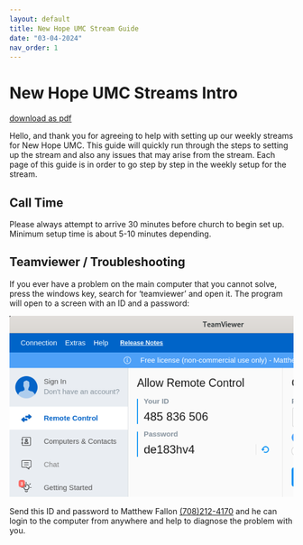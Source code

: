 ```yaml
---
layout: default
title: New Hope UMC Stream Guide
date: "03-04-2024"
nav_order: 1
---
```

# New Hope UMC Streams Intro

[download as pdf](nhstream.pdf)

Hello, and thank you for agreeing to help with setting up our weekly streams for New Hope UMC. This guide will quickly run through the steps to setting up the stream and also any issues that may arise from the stream. Each page of this guide is in order to go step by step in the weekly setup for the stream.

## Call Time

Please always attempt to arrive 30 minutes before church to begin set up. Minimum setup time is about 5-10 minutes depending.

## Teamviewer / Troubleshooting

If you ever have a problem on the main computer that you cannot solve, press the windows key, search for ‘teamviewer’ and open it. The program will open to a screen with an ID and a password:

![Teamviewer ID](assets/teamviewer.png)

Send this ID and password to Matthew Fallon [(708)212-4170](tel:+17082124170) and he can login to the computer from anywhere and help to diagnose the problem with you.